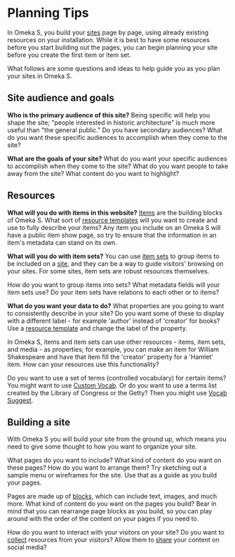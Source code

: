 # Planning Tips

In Omeka S, you build your [sites](../sites) page by page, using already existing resources on your installation. While it is best to have some resources before you start building out the pages, you can begin planning your site before you create the first item or item set.

What follows are some questions and ideas to help guide you as you plan your sites in Omeka S.

## Site audience and goals

**Who is the primary audience of this site?** Being specific will help you shape the site; "people interested in historic architecture" is much more useful than "the general public." Do you have secondary audiences? What do you want these specific audiences to accomplish when they come to the site?

**What are the goals of your site?** What do you want your specific audiences to accomplish when they come to the site? What do you want people to take away from the site? What content do you want to highlight?

## Resources

**What will you do with items in this website?**
[Items](../content/items/) are the building blocks of Omeka S. What sort of [resource templates](../content/resource-template/) will you want to create and use to fully describe your items? Any item you include on an Omeka S will have a public item show page, so try to ensure that the information in an item's metadata can stand on its own. 

**What will you do with item sets?**
You can use [item sets](../content/item-sets) to group items to be included on a [site](../sites), and they can be a way to guide visitors' browsing on your sites. For some sites, item sets are robust resources themselves.

How do you want to group items into sets? What metadata fields will your item sets use? Do your item sets have relations to each other or to items?

**What do you want your data to do?**
What properties are you going to want to consistently describe in your site? Do you want some of these to display with a different label - for example 'author' instead of 'creator' for books? Use a [resource template](../content/resource-template/) and change the label of the property.

In Omeka S, items and item sets can use other resources - items, item sets, and media - as properties; for example, you can make an item for William Shakespeare and have that item fill the 'creator' property for a 'Hamlet' item. How can your resources use this functionality?

Do you want to use a set of terms (controlled vocabulary) for certain items? You might want to use [Custom Vocab](../modules/customvocab/). Or do you want to use a terms list created by the Library of Congress or the Getty? Then you might use [Vocab Suggest](../modules/valuesuggest/).

## Building a site
With Omeka S you will build your site from the ground up, which means you need to give some thought to how you want to organize your site. 

What pages do you want to include? What kind of content do you want on these pages? How do you want to arrange them? Try sketching out a sample menu or wireframes for the site. Use that as a guide as you build your pages.

Pages are made up of [blocks](../sites/site_pages/#page-blocks), which can include text, images, and much more. What kind of content do you want on the pages you build? Bear in mind that you can rearrange page blocks as you build, so you can play around with the order of the content on your pages if you need to.

How do you want to interact with your visitors on your site? Do you want to [collect](../modules/collecting/) resources from your visitors? Allow them to [share](../modules/sharing/) your content on social media? 
